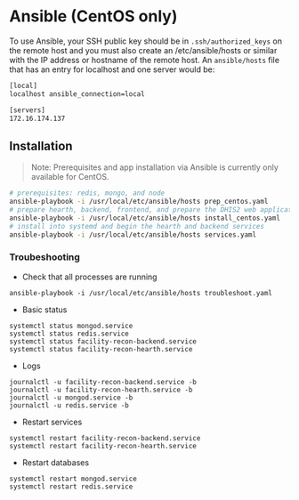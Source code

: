 # Ansible (CentOS only)

To use Ansible, your SSH public key should be in `.ssh/authorized_keys` on the remote host and you must also create an /etc/ansible/hosts or similar with the IP address or hostname of the remote host. An `ansible/hosts` file that has an entry for localhost and one server would be:

```sh
[local]
localhost ansible_connection=local

[servers]
172.16.174.137
```

## Installation

> Note: Prerequisites and app installation via Ansible is currently only available for CentOS.

```sh
# prerequisites: redis, mongo, and node
ansible-playbook -i /usr/local/etc/ansible/hosts prep_centos.yaml
# prepare hearth, backend, frontend, and prepare the DHIS2 web application
ansible-playbook -i /usr/local/etc/ansible/hosts install_centos.yaml
# install into systemd and begin the hearth and backend services
ansible-playbook -i /usr/local/etc/ansible/hosts services.yaml
```

### Troubeshooting

* Check that all processes are running
```
ansible-playbook -i /usr/local/etc/ansible/hosts troubleshoot.yaml
```

* Basic status
```
systemctl status mongod.service
systemctl status redis.service
systemctl status facility-recon-backend.service
systemctl status facility-recon-hearth.service
```

* Logs
```
journalctl -u facility-recon-backend.service -b
journalctl -u facility-recon-hearth.service -b
journalctl -u mongod.service -b
journalctl -u redis.service -b
```

* Restart services
```
systemctl restart facility-recon-backend.service
systemctl restart facility-recon-hearth.service
```

* Restart databases
```
systemctl restart mongod.service
systemctl restart redis.service
```

